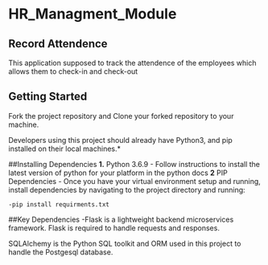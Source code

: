 # HR_Managment_Module
## Record Attendence 
This application supposed to track the attendence of the employees which allows them to check-in and check-out 

## Getting Started
Fork the project repository and Clone your forked repository to your machine.

Developers using this project should already have Python3, and pip installed on their local machines.*

##Installing Dependencies
**1.** Python 3.6.9 - Follow instructions to install the latest version of python for your platform in the python docs
**2** PIP Dependencies - Once you have your virtual environment setup and running, install dependencies by navigating to the project directory and running:

    -pip install requirments.txt

##Key Dependencies
 -Flask is a lightweight backend microservices framework. Flask is required to handle requests and responses.

   SQLAlchemy is the Python SQL toolkit and ORM used in this project to handle the Postgesql database.

